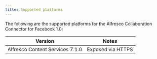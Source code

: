 ```yaml
---
title: Supported platforms
---
```


The following are the supported platforms for the Alfresco Collaboration Connector for Facebook 1.0:

|Version|Notes|
|-------|-----|
|Alfresco Content Services 7.1.0|Exposed via HTTPS|


